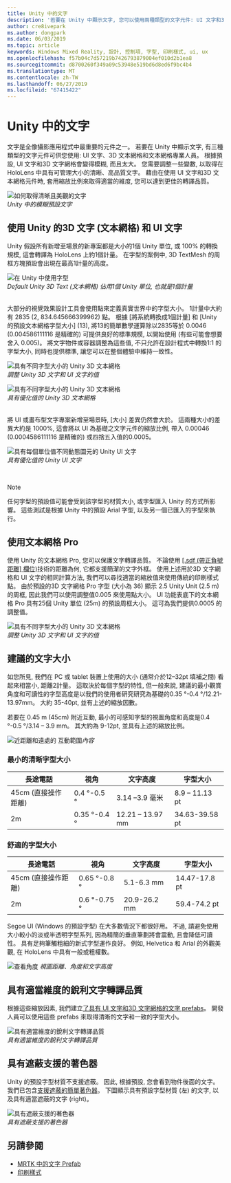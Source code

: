 ```yaml
---
title: Unity 中的文字
description: '若要在 Unity 中顯示文字, 您可以使用兩種類型的文字元件: UI 文字和3D 文字網格。'
author: cre8ivepark
ms.author: dongpark
ms.date: 06/03/2019
ms.topic: article
keywords: Windows Mixed Reality, 設計, 控制項, 字型, 印刷樣式, ui, ux
ms.openlocfilehash: f57b04c7d57219b7426793879004ef010d2b1ea8
ms.sourcegitcommit: d8700260f349a09c53948e519bd6d8ed6f9bc4b4
ms.translationtype: MT
ms.contentlocale: zh-TW
ms.lasthandoff: 06/27/2019
ms.locfileid: "67415422"
---
```

# <a name="text-in-unity"></a>Unity 中的文字

文字是全像攝影應用程式中最重要的元件之一。 若要在 Unity 中顯示文字, 有三種類型的文字元件可供您使用: UI 文字、3D 文本網格和文本網格專業人員。 根據預設, UI 文字和3D 文字網格會變得模糊, 而且太大。 您需要調整一些變數, 以取得在 HoloLens 中具有可管理大小的清晰、高品質文字。 藉由在使用 UI 文字和3D 文本網格元件時, 套用縮放比例來取得適當的維度, 您可以達到更佳的轉譯品質。

![如何取得清晰且美觀的文字](images/hug-text-02-640px.png)<br>
*Unity 中的模糊預設文字*

## <a name="working-with-unitys-3d-texttext-mesh-and-ui-text"></a>使用 Unity 的3D 文字 (文本網格) 和 UI 文字

Unity 假設所有新增至場景的新專案都是大小的1個 Unity 單位, 或 100% 的轉換規模, 這會轉譯為 HoloLens 上約1個計量。 在字型的案例中, 3D TextMesh 的周框方塊預設會出現在最高1計量的高度。

![在 Unity 中使用字型](images/640px-hug-text-03.png)<br>
*Default Unity 3D Text (文本網格) 佔用1個 Unity 單位, 也就是1個計量*

<br>
大部分的視覺效果設計工具會使用點來定義真實世界中的字型大小。 1計量中大約有 2835 (2, 834.645666399962) 點。 根據 [將系統轉換成1個計量] 和 [Unity 的預設文本網格字型大小] (13), 將13的簡單數學運算除以2835等於 0.0046 (0.004586111116 是精確的) 可提供良好的標準規模, 以開始使用 (有些可能會想要舍入 0.005)。 將文字物件或容器調整為這些值, 不只允許在設計程式中轉換1:1 的字型大小, 同時也提供標準, 讓您可以在整個體驗中維持一致性。

![具有不同字型大小的 Unity 3D 文本網格](images/Text_In_Unity_Measurements1.png)<br>
*調整 Unity 3D 文字和 UI 文字的值*

![具有不同字型大小的 Unity 3D 文本網格](images/hug-text-05-1000px.png)<br>
*具有優化值的 Unity 3D 文本網格*

<br>
將 UI 或畫布型文字專案新增至場景時, [大小] 差異仍然會大於。 這兩種大小的差異大約是 1000%, 這會將以 UI 為基礎之文字元件的縮放比例, 帶入 0.00046 (0.0004586111116 是精確的) 或四捨五入值的0.0005。

![具有每個單位值不同動態圖元的 Unity UI 文字](images/hug-text-04-1000px.png)<br>
*具有優化值的 Unity UI 文字*

<br>

>[!NOTE]
>任何字型的預設值可能會受到該字型的材質大小, 或字型匯入 Unity 的方式所影響。 這些測試是根據 Unity 中的預設 Arial 字型, 以及另一個已匯入的字型來執行。

## <a name="working-with-text-mesh-pro"></a>使用文本網格 Pro

使用 Unity 的文本網格 Pro, 您可以保護文字轉譯品質。 不論使用 [ [.sdf (帶正負號距離] 欄位)](https://steamcdn-a.akamaihd.net/apps/valve/2007/SIGGRAPH2007_AlphaTestedMagnification.pdf)技術的距離為何, 它都支援簡潔的文字外框。 使用上述用於3D 文字網格和 UI 文字的相同計算方法, 我們可以尋找適當的縮放值來使用傳統的印刷樣式點。 由於預設的3D 文字網格 Pro 字型 (大小為 36) 顯示 2.5 Unity Unit (2.5 m) 的周框, 因此我們可以使用調整值0.005 來使用點大小。 UI 功能表底下的文本網格 Pro 具有25個 Unity 單位 (25m) 的預設周框大小。 這可為我們提供0.0005 的調整值。

![具有不同字型大小的 Unity 3D 文本網格](images/Text_In_Unity_Measurements2.png)<br>
*調整 Unity 3D 文字和 UI 文字的值*

## <a name="recommended-text-size"></a>建議的文字大小
如您所見, 我們在 PC 或 tablet 裝置上使用的大小 (通常介於12–32pt 填補之間) 看起來相當小, 距離2計量。 這取決於每個字型的特性, 但一般來說, 建議的最小觀賞角度和可讀性的字型高度是以我們的使用者研究研究為基礎的0.35 °-0.4 °/12.21-13.97mm。 大約 35-40pt, 並有上述的縮放因數。 

若要在 0.45 m (45cm) 附近互動, 最小的可感知字型的視圖角度和高度是0.4 °-0.5 °/3.14 – 3.9 mm。 其大約為 9-12pt, 並具有上述的縮放比例。

![近距離和遠處的](images/typography-distance-1000px.jpg)
互動範圍*內容*

### <a name="the-minimum-legible-font-size"></a>最小的清晰字型大小
| 長途電話 | 視角 | 文字高度 | 字型大小 |
|---------|---------|---------|---------|
| 45cm (直接操作距離) | 0.4 °-0.5 ° | 3.14 –3.9 毫米 | 8.9 – 11.13 pt |
| 2m | 0.35 °-0.4 ° | 12.21 – 13.97 mm | 34.63-39.58 pt |


### <a name="the-comfortably-legible-font-size"></a>舒適的字型大小
| 長途電話 | 視角 | 文字高度 | 字型大小 |
|---------|---------|---------|---------|
| 45cm (直接操作距離) | 0.65 °-0.8 ° | 5.1-6.3 mm | 14.47-17.8 pt |
| 2m | 0.6 °-0.75 ° | 20.9-26.2 mm | 59.4-74.2 pt |

Segoe UI (Windows 的預設字型) 在大多數情況下都很好用。 不過, 請避免使用大小較小的淡或半透明字型系列, 因為精簡的垂直筆劃將會震動, 且會降低可讀性。 具有足夠筆觸粗細的新式字型運作良好。 例如, Helvetica 和 Arial 的外觀美觀, 在 HoloLens 中具有一般或粗權數。


![查看角度](images/Text_In_Unity_ViewingAngle.jpg)
*視圖距離、角度和文字高度*

## <a name="sharp-text-rendering-quality-with-proper-dimension"></a>具有適當維度的銳利文字轉譯品質

根據這些縮放因素, 我們建立[了具有 UI 文字和3D 文字網格的文字 prefabs](https://github.com/microsoft/MixedRealityToolkit-Unity/tree/mrtk_development/Assets/MixedRealityToolkit.SDK/StandardAssets/Prefabs/Text)。 開發人員可以使用這些 prefabs 來取得清晰的文字和一致的字型大小。

![具有適當維度的銳利文字轉譯品質](images/hug-text-06-1000px.png)<br>
*具有適當維度的銳利文字轉譯品質*

## <a name="shader-with-occlusion-support"></a>具有遮蔽支援的著色器

Unity 的預設字型材質不支援遮蔽。 因此, 根據預設, 您會看到物件後面的文字。 我們已包含[支援遮蔽的簡單著色器](https://github.com/microsoft/MixedRealityToolkit-Unity/blob/mrtk_release/Assets/MixedRealityToolkit/StandardAssets/Shaders/Text3DShader.shader)。 下圖顯示具有預設字型材質 (左) 的文字, 以及具有適當遮蔽的文字 (right)。

![具有遮蔽支援的著色器](images/hug-text-07-1000px.png)<br>
*具有遮蔽支援的著色器*


## <a name="see-also"></a>另請參閱
* [MRTK 中的文字 Prefab](https://github.com/microsoft/MixedRealityToolkit-Unity/tree/mrtk_development/Assets/MixedRealityToolkit.SDK/StandardAssets/Prefabs/Text)
* [印刷樣式](typography.md)

 
